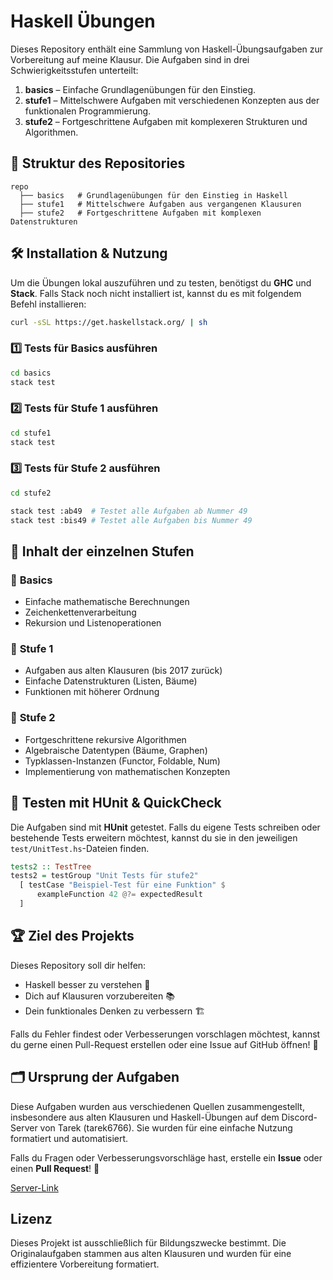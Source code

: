 # Haskell Übungen

Dieses Repository enthält eine Sammlung von Haskell-Übungsaufgaben zur Vorbereitung auf meine Klausur. Die Aufgaben sind in drei Schwierigkeitsstufen unterteilt:

1. **basics** – Einfache Grundlagenübungen für den Einstieg.
2. **stufe1** – Mittelschwere Aufgaben mit verschiedenen Konzepten aus der funktionalen Programmierung.
3. **stufe2** – Fortgeschrittene Aufgaben mit komplexeren Strukturen und Algorithmen.

## 📂 Struktur des Repositories

```
repo
  ├── basics   # Grundlagenübungen für den Einstieg in Haskell
  ├── stufe1   # Mittelschwere Aufgaben aus vergangenen Klausuren
  ├── stufe2   # Fortgeschrittene Aufgaben mit komplexen Datenstrukturen
```

## 🛠 Installation & Nutzung

Um die Übungen lokal auszuführen und zu testen, benötigst du **GHC** und **Stack**. Falls Stack noch nicht installiert ist, kannst du es mit folgendem Befehl installieren:

```bash
curl -sSL https://get.haskellstack.org/ | sh
```

### 1️⃣ **Tests für Basics ausführen**
```bash
cd basics
stack test
```

### 2️⃣ **Tests für Stufe 1 ausführen**
```bash
cd stufe1
stack test
```

### 3️⃣ **Tests für Stufe 2 ausführen**
```bash
cd stufe2

stack test :ab49  # Testet alle Aufgaben ab Nummer 49
stack test :bis49 # Testet alle Aufgaben bis Nummer 49
```

## 📖 Inhalt der einzelnen Stufen

### 🔹 **Basics**
- Einfache mathematische Berechnungen
- Zeichenkettenverarbeitung
- Rekursion und Listenoperationen

### 🔹 **Stufe 1**
- Aufgaben aus alten Klausuren (bis 2017 zurück)
- Einfache Datenstrukturen (Listen, Bäume)
- Funktionen mit höherer Ordnung

### 🔹 **Stufe 2**
- Fortgeschrittene rekursive Algorithmen
- Algebraische Datentypen (Bäume, Graphen)
- Typklassen-Instanzen (Functor, Foldable, Num)
- Implementierung von mathematischen Konzepten

## 🧪 Testen mit HUnit & QuickCheck

Die Aufgaben sind mit **HUnit** getestet. Falls du eigene Tests schreiben oder bestehende Tests erweitern möchtest, kannst du sie in den jeweiligen `test/UnitTest.hs`-Dateien finden.

```haskell
tests2 :: TestTree
tests2 = testGroup "Unit Tests für stufe2"
  [ testCase "Beispiel-Test für eine Funktion" $
      exampleFunction 42 @?= expectedResult
  ]
```

## 🏆 Ziel des Projekts

Dieses Repository soll dir helfen:
- Haskell besser zu verstehen 🧠
- Dich auf Klausuren vorzubereiten 📚
- Dein funktionales Denken zu verbessern 🏗

Falls du Fehler findest oder Verbesserungen vorschlagen möchtest, kannst du gerne einen Pull-Request erstellen oder eine Issue auf GitHub öffnen! 🚀

## 🗂 Ursprung der Aufgaben
Diese Aufgaben wurden aus verschiedenen Quellen zusammengestellt, insbesondere aus alten Klausuren und Haskell-Übungen auf dem Discord-Server von Tarek (tarek6766). Sie wurden für eine einfache Nutzung formatiert und automatisiert.

Falls du Fragen oder Verbesserungsvorschläge hast, erstelle ein **Issue** oder einen **Pull Request**! 🚀

[Server-Link](https://discord.gg/ZpTqM2wMEe)

## Lizenz
Dieses Projekt ist ausschließlich für Bildungszwecke bestimmt. Die Originalaufgaben stammen aus alten Klausuren und wurden für eine effizientere Vorbereitung formatiert.
